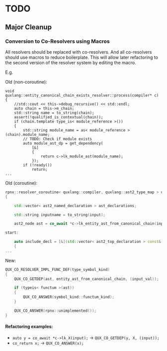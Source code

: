 # TODO

## Major Cleanup

### Conversion to Co-Resolvers using Macros
All resolvers should be replaced with co-resolvers. And all co-resolvers should use macros to reduce boilerplate. This will allow later refactoring to the second version of the resolver system by editing the macro.

E.g.



Old (non-coroutine):
```qux
void quxlang::entity_canonical_chain_exists_resolver::process(compiler* c)
{
    //std::cout << this->debug_recursive() << std::endl;
    auto chain = this->m_chain;
    std::string name = to_string(chain);
    assert(!qualified_is_contextual(chain));
    if (chain.template type_is< module_reference >())
    {
        std::string module_name = as< module_reference >(chain).module_name;
        // TODO: Check if module exists
        auto module_ast_dp = get_dependency(
            [&]
            {
                return c->lk_module_ast(module_name);
            });
        if (!ready())
            return;
...
```

Old (coroutine):
```cpp
rpnx::resolver_coroutine< quxlang::compiler, quxlang::ast2_type_map > quxlang::type_map_resolver::co_process(compiler* c, key_type input)
{

    std::vector< ast2_named_declaration > ast_declarations;

    std::string inputname = to_string(input);

    ast2_node ast = co_await *c->lk_entity_ast_from_canonical_chain(input);

start:

    auto include_decl = [&](std::vector< ast2_top_declaration > const& decls) -> rpnx::general_coroutine< compiler, void >
    {
...
```


New:
```cpp
QUX_CO_RESOLVER_IMPL_FUNC_DEF(type_symbol_kind)
{
    QUX_CO_GETDEP(ast, entity_ast_from_canonical_chain, (input_val));

    if (typeis< functum >(ast))
    {
        QUX_CO_ANSWER(symbol_kind::functum_kind);
    }

    QUX_CO_ANSWER(rpnx::unimplemented());
}
```

#### Refactoring examples:

* `auto y = co_await *c->lk_X(input);` -> `QUX_CO_GETDEP(y, X, (input));`
* `co_return x;` -> `QUX_CO_ANSWER(x);`

